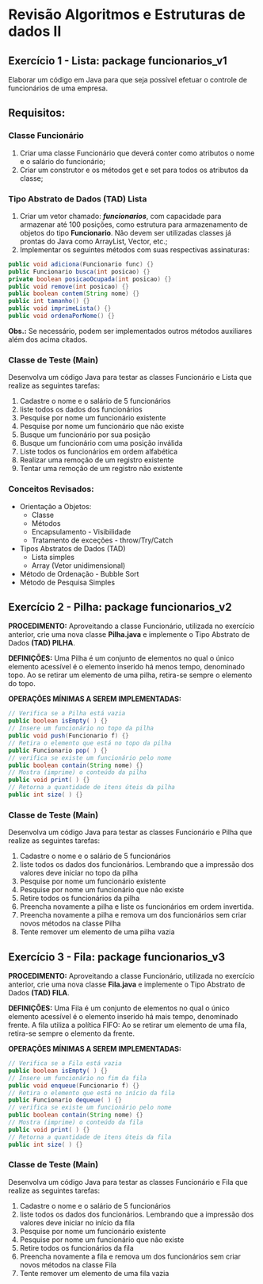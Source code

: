 # Revisão Algoritmos e Estruturas de dados II

## Exercício 1 - Lista: package funcionarios_v1
Elaborar um código em Java para que seja possível efetuar o controle de funcionários de uma empresa.

## Requisitos:

### Classe Funcionário
1. Criar uma classe Funcionário que deverá conter como atributos o nome e o salário do funcionário;
2. Criar um construtor e os métodos get e set para todos os atributos da classe;

### Tipo Abstrato de Dados (TAD) Lista
1. Criar um vetor chamado: ***funcionarios***, com capacidade para armazenar até 100 posições, como estrutura para armazenamento de objetos do tipo **Funcionario**. Não devem ser utilizadas classes já prontas do Java como ArrayList, Vector, etc.;
2. Implementar os seguintes métodos com suas respectivas assinaturas:
````JAVA
public void adiciona(Funcionario func) {}
public Funcionario busca(int posicao) {}
private boolean posicaoOcupada(int posicao) {}
public void remove(int posicao) {}
public boolean contem(String nome) {}
public int tamanho() {}
public void imprimeLista() {}
public void ordenaPorNome() {}
````
**Obs.:** Se necessário, podem ser implementados outros métodos auxiliares além dos acima citados.

### Classe de Teste (Main)

Desenvolva um código Java para testar as classes Funcionário e Lista que realize as seguintes tarefas:

1. Cadastre o nome e o salário de 5 funcionários
2. liste todos os dados dos funcionários
3. Pesquise por nome um funcionário existente
4. Pesquise por nome um funcionário que não existe
5. Busque um funcionário por sua posição
6. Busque um funcionário com uma posição inválida
7. Liste todos os funcionários em ordem alfabética
8. Realizar uma remoção de um registro existente
9. Tentar uma remoção de um registro não existente

### Conceitos Revisados:

- Orientação a Objetos:
    - Classe
    - Métodos
    - Encapsulamento - Visibilidade
    - Tratamento de exceções - throw/Try/Catch
- Tipos Abstratos de Dados (TAD)
    - Lista simples
    - Array (Vetor unidimensional)
- Método de Ordenação - Bubble Sort
- Método de Pesquisa Simples

## Exercício 2 - Pilha: package funcionarios_v2

**PROCEDIMENTO:** Aproveitando a classe Funcionário, utilizada no exercício anterior, crie uma nova classe **Pilha.java** e implemente o Tipo Abstrato de Dados **(TAD) PILHA**.

**DEFINIÇÕES:** Uma Pilha é um conjunto de elementos no qual o único elemento acessível é o elemento inserido há menos tempo, denominado topo. Ao se retirar um elemento de uma pilha, retira-se sempre o elemento do topo.

**OPERAÇÕES MÍNIMAS A SEREM IMPLEMENTADAS:**
```JAVA
// Verifica se a Pilha está vazia
public boolean isEmpty( ) {}
// Insere um funcionário no topo da pilha
public void push(Funcionario f) {}
// Retira o elemento que está no topo da pilha
public Funcionario pop( ) {}
// verifica se existe um funcionário pelo nome
public boolean contain(String nome) {}
// Mostra (imprime) o conteúdo da pilha
public void print( ) {}
// Retorna a quantidade de itens úteis da pilha
public int size( ) {}
```

### Classe de Teste (Main)

Desenvolva um código Java para testar as classes Funcionário e Pilha que realize as seguintes tarefas:

1. Cadastre o nome e o salário de 5 funcionários
2. liste todos os dados dos funcionários. Lembrando que a impressão dos valores deve iniciar no topo da pilha
3. Pesquise por nome um funcionário existente
4. Pesquise por nome um funcionário que não existe
5. Retire todos os funcionários da pilha
6. Preencha novamente a pilha e liste os funcionários em ordem invertida.
7. Preencha novamente a pilha e remova um dos funcionários sem criar novos métodos na classe Pilha
8. Tente remover um elemento de uma pilha vazia

## Exercício 3 - Fila: package funcionarios_v3

**PROCEDIMENTO:** Aproveitando a classe Funcionário, utilizada no exercício anterior, crie uma nova classe **Fila.java** e implemente o Tipo Abstrato de Dados **(TAD) FILA**.

**DEFINIÇÕES:** Uma Fila é um conjunto de elementos no qual o único elemento acessível é o elemento inserido há mais tempo, denominado frente. A fila utiliza a política FIFO: Ao se retirar um elemento de uma fila, retira-se sempre o elemento da frente.

**OPERAÇÕES MÍNIMAS A SEREM IMPLEMENTADAS:**
```JAVA
// Verifica se a Fila está vazia
public boolean isEmpty( ) {}
// Insere um funcionário no fim da fila
public void enqueue(Funcionario f) {}
// Retira o elemento que está no início da fila
public Funcionario dequeue( ) {}
// verifica se existe um funcionário pelo nome
public boolean contain(String nome) {}
// Mostra (imprime) o conteúdo da fila
public void print( ) {}
// Retorna a quantidade de itens úteis da fila
public int size( ) {}
```

### Classe de Teste (Main)

Desenvolva um código Java para testar as classes Funcionário e Fila que realize as seguintes tarefas:

1. Cadastre o nome e o salário de 5 funcionários
2. liste todos os dados dos funcionários. Lembrando que a impressão dos valores deve iniciar no início da fila
3. Pesquise por nome um funcionário existente
4. Pesquise por nome um funcionário que não existe
5. Retire todos os funcionários da fila
6. Preencha novamente a fila e remova um dos funcionários sem criar novos métodos na classe Fila
7. Tente remover um elemento de uma fila vazia





